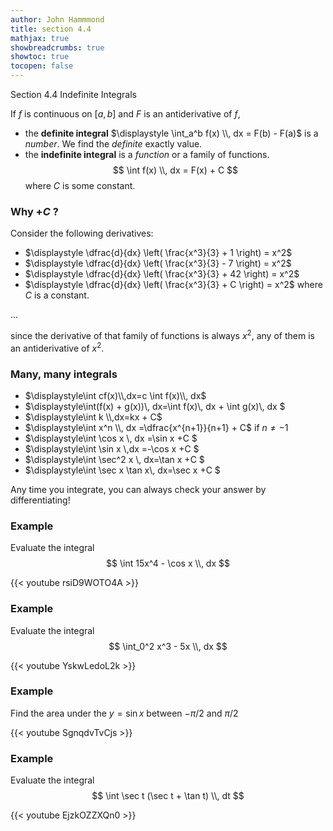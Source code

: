 ```yaml
---
author: John Hammmond
title: section 4.4
mathjax: true
showbreadcrumbs: true
showtoc: true
tocopen: false
---
```


Section 4.4 Indefinite Integrals
<!--more-->

If $f$ is continuous on $[a, b]$ and $F$ is an antiderivative of $f$, 
- the  **definite integral** $\displaystyle \int_a^b f(x) \\, dx = F(b) - F(a)$ 
   is a *number*. We find the *definite* exactly value.
- the **indefinite integral** is a *function* or a family of functions. 
   $$
\int f(x) \\, dx = F(x) + C
   $$
   where $C$ is some constant. 

### Why $+C$ ? 

Consider the following derivatives:
- $\displaystyle \dfrac{d}{dx} \left( \frac{x^3}{3} + 1 \right) = x^2$
- $\displaystyle \dfrac{d}{dx} \left( \frac{x^3}{3} - 7 \right) = x^2$
- $\displaystyle \dfrac{d}{dx} \left( \frac{x^3}{3} + 42 \right) = x^2$
- $\displaystyle \dfrac{d}{dx} \left( \frac{x^3}{3} + C \right) = x^2$ where $C$ is a constant. 

...

since the derivative of that family of functions is always $x^2$, any of them is an antiderivative of $x^2$.  

### Many, many integrals

- $\displaystyle\int cf(x)\\,dx=c \int f(x)\\, dx$                     
- $\displaystyle\int(f(x) + g(x))\\, dx=\int f(x)\\, dx + \int g(x)\\, dx $            
- $\displaystyle\int k \\,dx=kx + C$ 
- $\displaystyle\int x^n \\, dx  =\dfrac{x^{n+1}}{n+1} + C$      if $n \ne -1$  
- $\displaystyle\int \cos x \\, dx  =\sin x     +C         $      
- $\displaystyle\int \sin x  \\,dx =-\cos x      +C       $      
- $\displaystyle\int \sec^2 x \\, dx=\tan x       +C       $      
- $\displaystyle\int \sec x \tan x\\, dx=\sec x     +C         $      

Any time you integrate, you can always check your answer by differentiating! 

### Example

Evaluate the integral
$$
\int 15x^4 - \cos x \\, dx
$$

{{< youtube rsiD9WOTO4A >}}

### Example

Evaluate the integral
$$
\int_0^2 x^3 - 5x  \\, dx
$$

{{< youtube YskwLedoL2k >}}

### Example

Find the area under the $y=\sin x$ between $-\pi/2$ and $\pi/2$

{{< youtube SgnqdvTvCjs >}}

### Example 

Evaluate the integral
$$
\int \sec t (\sec t + \tan t) \\, dt
$$

{{< youtube EjzkOZZXQn0 >}}